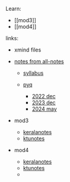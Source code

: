 Learn:
- [[mod3]]
- [[mod4]]


links:
- xmind files
- [notes from all-notes](https://drive.google.com/drive/u/1/folders/1h3mGkD_1U4AOgN2MrvKgXCOI4uFTS6d9)
	- [syllabus](https://drive.google.com/file/d/1lLGr1LRGdXNLNj-fjWBO0A3iZISliJ6t/view?usp=drive_link)

	- [pyq](https://drive.google.com/drive/u/1/folders/1f4qp4pm4tXZDl88bhLBFgoIRcOlq2aUG)
		- [2022 dec](https://drive.google.com/file/d/1X9vOjU9vwNvhQB1bqlapxwxuE2cRAtiO/view?usp=drive_link)
		- [2023 dec](https://drive.google.com/file/d/1q1XmJQjsUT38XF85q7X0V7INtpuzbYpS/view?usp=drive_link)
		- [2024 may](https://drive.google.com/file/d/14mcoRnSsTUG8efFNXTdcwpU4VkRbTTKi/view?usp=drive_link)

- mod3
	- [keralanotes](https://drive.google.com/file/d/1i9ujMgf4TcSXH9P6xQ83TncUiGeXxgGC/view?usp=drive_link)
	- [ktunotes](https://drive.google.com/file/d/1hwdnfhkSaQylpWOCaqB28BO8SlxjkO4w/view?usp=drive_link)
- mod4
	- [keralanotes](https://drive.google.com/file/d/1tbd_3Y3weOsqjKvOFKCPqQm-VYM2akmE/view?usp=drive_link)
	- [ktunotes](https://drive.google.com/file/d/1x61LF1niRGlBOwuTTQXsaHQiTcfWQVR3/view?usp=drive_link)
	- 